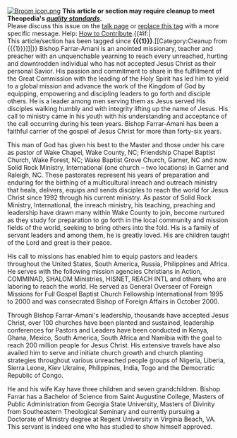 [![Broom icon.png](images/thumb/9/90/Broom_icon.png/30px-Broom_icon.png.pagespeed.ce.3MDzK_R-j-.png)](http://www.theopedia.com/File:Broom_icon.png)
**This article or section may require cleanup to meet Theopedia's *[quality standards](http://www.theopedia.com/Theopedia:Writing_guide "Theopedia:Writing guide")*.**  
Please discuss this issue on the
[talk page](http://www.theopedia.com/Talk:L.Foday_Farrar_Armani "Talk:L.Foday Farrar Armani")
or
[replace this tag](index.php?title=L.Foday_Farrar_Armani&action=edit)
with a more specific message. Help:
[How to Contribute](http://www.theopedia.com/Help:How_to_contribute "Help:How to contribute").{{\#if:|  
This article/section has been tagged since
**{{{1}}}**.[[Category:Cleanup from {{{1}}}]]|}}
Bishop Farrar-Amani is an anointed missionary, teacher and preacher
with an unquenchable yearning to reach every unreached, hurting and
downtrodden individual who has not accepted Jesus Christ as their
personal Savior. His passion and commitment to share in the
fulfillment of the Great Commission with the leading of the Holy
Spirit has led him to yield to a global mission and advance the
work of the Kingdom of God by equipping, empowering and discipling
leaders to go forth and disciple others. He is a leader among men
serving them as Jesus served His disciples walking humbly and with
integrity lifting up the name of Jesus. His call to ministry came
in his youth with his understanding and acceptance of the call
occurring during his teen years. Bishop Farrar-Amani has been a
faithful carrier of the gospel of Jesus Christ for more than
forty-six years.

This man of God has given his best to the Master and those under
his care as pastor of Wake Chapel, Wake County, NC; Friendship
Chapel Baptist Church, Wake Forest, NC; Wake Baptist Grove Church,
Garner, NC and now Solid Rock Ministry, International (one church –
two locations) in Garner and Raleigh, NC. These pastorates
represent his years of preparation and enduring for the birthing of
a multicultural inreach and outreach ministry that heals, delivers,
equips and sends disciples to reach the world for Jesus Christ
since 1992 through his current ministry. As pastor of Solid Rock
Ministry, International, the inreach ministry, his teaching,
preaching and leadership have drawn many within Wake County to
join, become nurtured as they study for preparation to go forth in
the local community and mission fields of the world, seeking to
bring others into the fold. His is a family of servant leaders and
among them, he is greatly loved. His are children taught of the
Lord and great is their peace.

His call to missions has enabled him to equip pastors and leaders
throughout the United States, South America, Russia, Philippines
and Africa. He serves with the following mission agencies
Christians in Action, COMMINAD, SHALOM Ministries, HISNET, REACH
INTL and others who are laboring to reach the world. He served as
General Overseer of Foreign Missions for Full Gospel Baptist Church
Fellowship International from 1995 to 2000 and was consecrated
Bishop of Foreign Affairs in October 2000.

Through Bishop Farrar-Amani's leadership, thousands have accepted
Jesus Christ, over 100 churches have been planted and sustained,
leadership conferences for Pastors and Leaders have been conducted
in Kenya, Ghana, Mexico, South America, South Africa and Namibia
with the goal to reach 200 million people for Jesus Christ. His
extensive travels have also availed him to serve and initiate
church growth and church planting strategies throughout various
unreached people groups of Nigeria, Liberia, Sierra Leone, Kiev
Ukraine, Philippines, India, Togo and the Democratic Republic of
Congo.

He and his wife Kay have three children and seven grandchildren.
Bishop Farrar has a Bachelor of Science from Saint Augustine
College, Masters of Public Administration from Georgia State
University, Masters of Divinity from Southeastern Theological
Seminary and currently pursuing a Doctorate of Ministry degree at
Regent University in Virginia Beach, VA. This servant is indeed one
who has studied to show himself approved.



